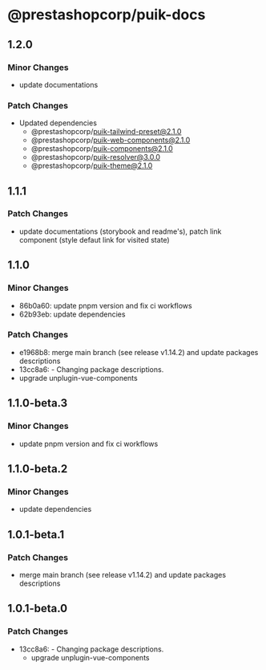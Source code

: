 # @prestashopcorp/puik-docs

## 1.2.0

### Minor Changes

- update documentations

### Patch Changes

- Updated dependencies
  - @prestashopcorp/puik-tailwind-preset@2.1.0
  - @prestashopcorp/puik-web-components@2.1.0
  - @prestashopcorp/puik-components@2.1.0
  - @prestashopcorp/puik-resolver@3.0.0
  - @prestashopcorp/puik-theme@2.1.0

## 1.1.1

### Patch Changes

- update documentations (storybook and readme's), patch link component (style defaut link for visited state)

## 1.1.0

### Minor Changes

- 86b0a60: update pnpm version and fix ci workflows
- 62b93eb: update dependencies

### Patch Changes

- e1968b8: merge main branch (see release v1.14.2) and update packages descriptions
- 13cc8a6: - Changing package descriptions.
- upgrade unplugin-vue-components

## 1.1.0-beta.3

### Minor Changes

- update pnpm version and fix ci workflows

## 1.1.0-beta.2

### Minor Changes

- update dependencies

## 1.0.1-beta.1

### Patch Changes

- merge main branch (see release v1.14.2) and update packages descriptions

## 1.0.1-beta.0

### Patch Changes

- 13cc8a6: - Changing package descriptions.
  - upgrade unplugin-vue-components
